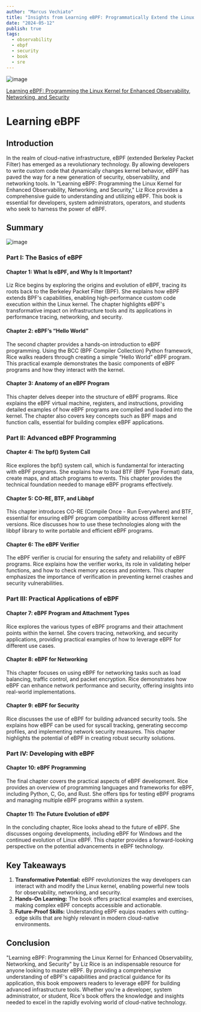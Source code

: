 ```yaml
---
author: "Marcus Vechiato"
title: "Insights from Learning eBPF: Programmatically Extend the Linux Kernel"
date: "2024-05-12"
publish: true
tags:
  - observability
  - ebpf
  - security
  - book
  - sre
--- 
```


![image](/obsidian/book_learning_ebpf.jpg)

[Learning eBPF: Programming the Linux Kernel for Enhanced Observability, Networking, and Security](https://www.amazon.co.uk/dp/1098135121)

# Learning eBPF

## Introduction

In the realm of cloud-native infrastructure, eBPF (extended Berkeley Packet Filter) has emerged as a revolutionary technology. By allowing developers to write custom code that dynamically changes kernel behavior, eBPF has paved the way for a new generation of security, observability, and networking tools. In "Learning eBPF: Programming the Linux Kernel for Enhanced Observability, Networking, and Security," Liz Rice provides a comprehensive guide to understanding and utilizing eBPF. This book is essential for developers, system administrators, operators, and students who seek to harness the power of eBPF.

## Summary
![image](/obsidian/mindmap_ebpf.png)
### Part I: The Basics of eBPF

#### Chapter 1: What Is eBPF, and Why Is It Important?

Liz Rice begins by exploring the origins and evolution of eBPF, tracing its roots back to the Berkeley Packet Filter (BPF). She explains how eBPF extends BPF's capabilities, enabling high-performance custom code execution within the Linux kernel. The chapter highlights eBPF's transformative impact on infrastructure tools and its applications in performance tracing, networking, and security.

#### Chapter 2: eBPF’s “Hello World”

The second chapter provides a hands-on introduction to eBPF programming. Using the BCC (BPF Compiler Collection) Python framework, Rice walks readers through creating a simple “Hello World” eBPF program. This practical example demonstrates the basic components of eBPF programs and how they interact with the kernel.

#### Chapter 3: Anatomy of an eBPF Program

This chapter delves deeper into the structure of eBPF programs. Rice explains the eBPF virtual machine, registers, and instructions, providing detailed examples of how eBPF programs are compiled and loaded into the kernel. The chapter also covers key concepts such as BPF maps and function calls, essential for building complex eBPF applications.

### Part II: Advanced eBPF Programming

#### Chapter 4: The bpf() System Call

Rice explores the bpf() system call, which is fundamental for interacting with eBPF programs. She explains how to load BTF (BPF Type Format) data, create maps, and attach programs to events. This chapter provides the technical foundation needed to manage eBPF programs effectively.

#### Chapter 5: CO-RE, BTF, and Libbpf

This chapter introduces CO-RE (Compile Once - Run Everywhere) and BTF, essential for ensuring eBPF program compatibility across different kernel versions. Rice discusses how to use these technologies along with the libbpf library to write portable and efficient eBPF programs.

#### Chapter 6: The eBPF Verifier

The eBPF verifier is crucial for ensuring the safety and reliability of eBPF programs. Rice explains how the verifier works, its role in validating helper functions, and how to check memory access and pointers. This chapter emphasizes the importance of verification in preventing kernel crashes and security vulnerabilities.

### Part III: Practical Applications of eBPF

#### Chapter 7: eBPF Program and Attachment Types

Rice explores the various types of eBPF programs and their attachment points within the kernel. She covers tracing, networking, and security applications, providing practical examples of how to leverage eBPF for different use cases.

#### Chapter 8: eBPF for Networking

This chapter focuses on using eBPF for networking tasks such as load balancing, traffic control, and packet encryption. Rice demonstrates how eBPF can enhance network performance and security, offering insights into real-world implementations.

#### Chapter 9: eBPF for Security

Rice discusses the use of eBPF for building advanced security tools. She explains how eBPF can be used for syscall tracking, generating seccomp profiles, and implementing network security measures. This chapter highlights the potential of eBPF in creating robust security solutions.

### Part IV: Developing with eBPF

#### Chapter 10: eBPF Programming

The final chapter covers the practical aspects of eBPF development. Rice provides an overview of programming languages and frameworks for eBPF, including Python, C, Go, and Rust. She offers tips for testing eBPF programs and managing multiple eBPF programs within a system.

#### Chapter 11: The Future Evolution of eBPF

In the concluding chapter, Rice looks ahead to the future of eBPF. She discusses ongoing developments, including eBPF for Windows and the continued evolution of Linux eBPF. This chapter provides a forward-looking perspective on the potential advancements in eBPF technology.

## Key Takeaways

1. **Transformative Potential:** eBPF revolutionizes the way developers can interact with and modify the Linux kernel, enabling powerful new tools for observability, networking, and security.
2. **Hands-On Learning:** The book offers practical examples and exercises, making complex eBPF concepts accessible and actionable.
3. **Future-Proof Skills:** Understanding eBPF equips readers with cutting-edge skills that are highly relevant in modern cloud-native environments.

## Conclusion

"Learning eBPF: Programming the Linux Kernel for Enhanced Observability, Networking, and Security" by Liz Rice is an indispensable resource for anyone looking to master eBPF. By providing a comprehensive understanding of eBPF's capabilities and practical guidance for its application, this book empowers readers to leverage eBPF for building advanced infrastructure tools. Whether you're a developer, system administrator, or student, Rice's book offers the knowledge and insights needed to excel in the rapidly evolving world of cloud-native technology.

